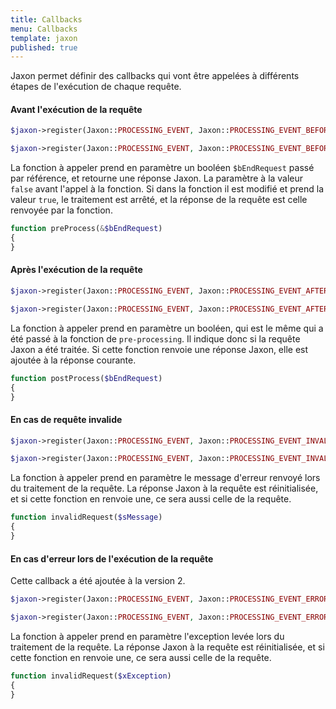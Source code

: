 ```yaml
---
title: Callbacks
menu: Callbacks
template: jaxon
published: true
---
```


Jaxon permet définir des callbacks qui vont être appelées à différents étapes de l'exécution de chaque requête.

#### Avant l'exécution de la requête

```php
$jaxon->register(Jaxon::PROCESSING_EVENT, Jaxon::PROCESSING_EVENT_BEFORE, 'functionName');
```
```php
$jaxon->register(Jaxon::PROCESSING_EVENT, Jaxon::PROCESSING_EVENT_BEFORE, array($object, 'methodName'));
```

La fonction à appeler prend en paramètre un booléen `$bEndRequest` passé par référence, et retourne une réponse Jaxon. La paramètre à la valeur `false` avant l'appel à la fonction.
Si dans la fonction il est modifié et prend la valeur `true`, le traitement est arrêté, et la réponse de la requête est celle renvoyée par la fonction.

```php
function preProcess(&$bEndRequest)
{
}
```

#### Après l'exécution de la requête

```php
$jaxon->register(Jaxon::PROCESSING_EVENT, Jaxon::PROCESSING_EVENT_AFTER, 'functionName');
```
```php
$jaxon->register(Jaxon::PROCESSING_EVENT, Jaxon::PROCESSING_EVENT_AFTER, array($object, 'methodName'));
```

La fonction à appeler prend en paramètre un booléen, qui est le même qui a été passé à la fonction de `pre-processing`. Il indique donc si la requête Jaxon a été traitée.
Si cette fonction renvoie une réponse Jaxon, elle est ajoutée à la réponse courante.

```php
function postProcess($bEndRequest)
{
}
```

#### En cas de requête invalide

```php
$jaxon->register(Jaxon::PROCESSING_EVENT, Jaxon::PROCESSING_EVENT_INVALID, 'functionName');
```
```php
$jaxon->register(Jaxon::PROCESSING_EVENT, Jaxon::PROCESSING_EVENT_INVALID, array($object, 'methodName'));
```

La fonction à appeler prend en paramètre le message d'erreur renvoyé lors du traitement de la requête.
La réponse Jaxon à la requête est réinitialisée, et si cette fonction en renvoie une, ce sera aussi celle de la requête.

```php
function invalidRequest($sMessage)
{
}
```

#### En cas d'erreur lors de l'exécution de la requête

Cette callback a été ajoutée à la version 2.

```php
$jaxon->register(Jaxon::PROCESSING_EVENT, Jaxon::PROCESSING_EVENT_ERROR, 'functionName');
```
```php
$jaxon->register(Jaxon::PROCESSING_EVENT, Jaxon::PROCESSING_EVENT_ERROR, array($object, 'methodName'));
```

La fonction à appeler prend en paramètre l'exception levée lors du traitement de la requête.
La réponse Jaxon à la requête est réinitialisée, et si cette fonction en renvoie une, ce sera aussi celle de la requête.

```php
function invalidRequest($xException)
{
}
```
